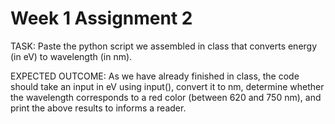 # Week 1 Assignment 2


TASK: Paste the python script we assembled in class that converts energy (in eV) to wavelength (in nm).

EXPECTED OUTCOME: As we have already finished in class, the code should take an input in eV using input(), convert it to nm, determine whether the wavelength corresponds to a red color (between 620 and 750 nm), and print the above results to informs a reader.
